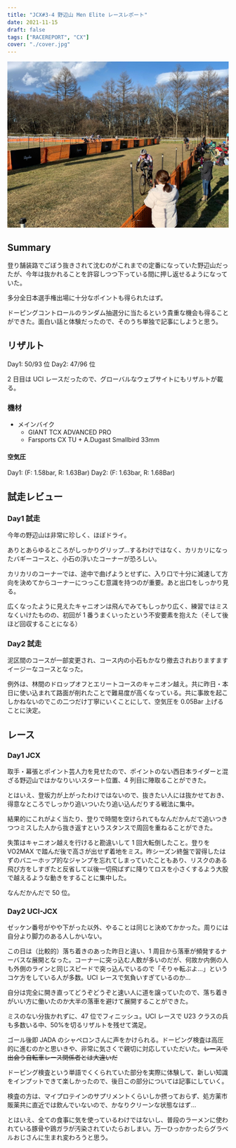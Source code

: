 ```yaml
---
title: "JCX#3-4 野辺山 Men Elite レースレポート"
date: 2021-11-15
draft: false
tags: ["RACEREPORT", "CX"]
cover: "./cover.jpg"
---
```


![cover](./cover.jpg)

## Summary

登り舗装路でごぼう抜きされて沈むのがこれまでの定番になっていた野辺山だったが、今年は抜かれることを許容しつつ下っている間に押し返せるようになっていた。

多分全日本選手権出場に十分なポイントも得られたはず。

ドーピングコントロールのランダム抽選分に当たるという貴重な機会も得ることができた。面白い話と体験だったので、そのうち単独で記事にしようと思う。

## リザルト

Day1: 50/93 位
Day2: 47/96 位

2 日目は UCI レースだったので、グローバルなウェブサイトにもリザルトが載る。

<LinkBox url="https://cyclocross24.com/race/11017/" />

### 機材

- メインバイク
  - GIANT TCX ADVANCED PRO
  - Farsports CX TU + A.Dugast Smallbird 33mm

#### 空気圧

Day1: (F: 1.58bar, R: 1.63Bar)
Day2: (F: 1.63bar, R: 1.68Bar)

## 試走レビュー

### Day1 試走

今年の野辺山は非常に珍しく、ほぼドライ。

ありとあらゆるところがしっかりグリップ…するわけではなく、カリカリになったバギーコースと、小石の浮いたコーナーが恐ろしい。

カリカリのコーナーでは、途中で曲げようとせずに、入り口で十分に減速して方向を決めてからコーナーにつっこむ意識を持つのが重要。あと出口をしっかり見る。

広くなったように見えたキャニオンは飛んでみてもしっかり広く、練習ではミスなくいけたものの、初回が 1 番うまくいったという不安要素を抱えた（そして後ほど回収することになる）

### Day2 試走

泥区間のコースが一部変更され、コース内の小石もかなり撤去されおりますますイージーなコースとなった。

例外は、林間のドロップオフとエリートコースのキャニオン越え。共に昨日・本日に使い込まれて路面が削れたことで難易度が高くなっている。共に事故を起こしかねないのでこの二つだけ丁寧にいくことにして、空気圧を 0.05Bar 上げることに決定。

## レース

### Day1 JCX

取手・幕張とポイント芸人力を見せたので、ポイントのない西日本ライダーと混ざる野辺山ではかなりいいスタート位置、4 列目に陣取ることができた。

とはいえ、登坂力が上がったわけではないので、抜きたい人には抜かせておき、得意なところでしっかり追いついたり追い込んだりする戦法に集中。

結果的にこれがよく当たり、登りで時間を空けられてもなんだかんだで追いつきつつミスした人から抜き返すというスタンスで周回を重ねることができた。

失策はキャニオン越えを行けると勘違いして 1 回大転倒したこと。登りを VO2MAX で踏んだ後で高さが出せず着地をミス。昨シーズン終盤で習得したはずのバニーホップ的なジャンプを忘れてしまっていたこともあり、リスクのある飛び方をしすぎたと反省して以後一切飛ばずに降りてロスを小さくするよう大股で越えるような動きをすることに集中した。

なんだかんだで 50 位。

### Day2 UCI-JCX

ゼッケン番号がやや下がった以外、やることは同じと決めてかかった。周りには自分より脚力のある人しかいない。

この日は（比較的）落ち着きのあった昨日と違い、1 周目から落車が頻発するナーバスな展開となった。コーナーに突っ込む人数が多いのだが、何故か内側の人も外側のラインと同じスピードで突っ込んでいるので「そりゃ転ぶよ…」というコケ方をしている人が多数。UCI レースで気負いすぎているのか…

自分は完全に開き直ってどうぞどうぞと速い人に道を譲っていたので、落ち着きがいい方に働いたのか大半の落車を避けて展開することができた。

ミスのない分抜かれずに、47 位でフィニッシュ。UCI レースで U23 クラスの兵も多数いる中、50%を切るリザルトを残せて満足。

ゴール後即 JADA のシャペロンさんに声をかけられる。ドーピング検査は高圧的に進むのかと思いきや、非常に気さくで親切に対応していただいた。~~レースで出会う自転車レース関係者とは大違いだ~~

ドーピング検査という単語でくくられていた部分を実際に体験して、新しい知識をインプットできて楽しかったので、後日この部分については記事にしていく。

検査の方は、マイプロテインのサプリメントくらいしか摂っておらず、処方薬市販薬共に直近では飲んでいないので、かなりクリーンな状態なはず…

とはいえ、全ての食事に気を使っているわけではないし、普段のラーメンに使われている豚骨や鶏ガラが汚染されていたらおしまい。万一ひっかかったらグラベルおじさんに生まれ変わろうと思う。
